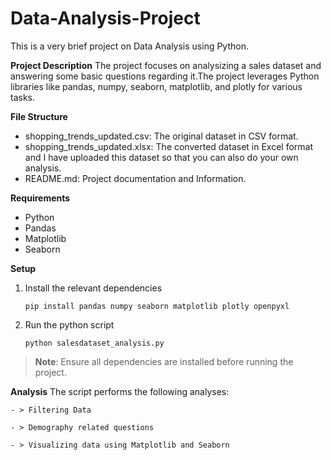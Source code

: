 # Data-Analysis-Project
This is a very brief project on Data Analysis using Python.

**Project Description**
The project focuses on analysizing a sales dataset and answering some basic questions regarding it.The project leverages Python libraries like pandas, numpy, seaborn, matplotlib, and plotly for various tasks.

**File Structure**
- shopping_trends_updated.csv: The original dataset in CSV format.
- shopping_trends_updated.xlsx: The converted dataset in Excel format and I have uploaded this dataset so that you can also do your own analysis.
- README.md: Project documentation and Information.

**Requirements**
- Python
- Pandas
- Matplotlib
- Seaborn

**Setup**
1. Install the relevant dependencies
    ```
    pip install pandas numpy seaborn matplotlib plotly openpyxl
    ```
2. Run the python script
   ```
   python salesdataset_analysis.py
   ```
> **Note**: Ensure all dependencies are installed before running the project.

**Analysis**
    The script performs the following analyses:
    
    - > Filtering Data
    
    - > Demography related questions
    
    - > Visualizing data using Matplotlib and Seaborn
